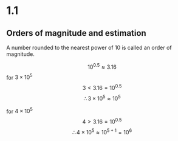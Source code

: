 # 1.1

## Orders of magnitude and estimation  
A number rounded to the nearest power of $10$ is called an order of magnitude.  

$$10^{0.5}\approx3.16$$
for $3\times 10^5$
$$3<3.16=10^{0.5}$$
$$\therefore 3\times 10^5 \approx 10^5$$

for $4\times 10^5$
$$4>3.16=10^{0.5}$$
$$\therefore 4\times 10^5 \approx 10^{5+1}=10^6$$